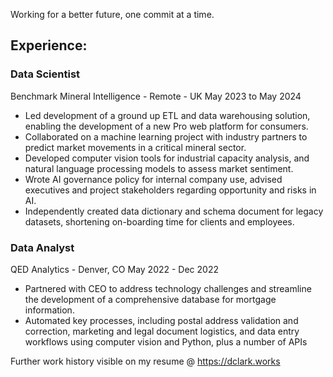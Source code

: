Working for a better future, one commit at a time.

## Experience:

### Data Scientist
Benchmark Mineral Intelligence - Remote - UK
May 2023 to May 2024

- Led development of a ground up ETL and data warehousing solution, enabling the development of a new Pro web platform for consumers.
- Collaborated on a machine learning project with industry partners to predict market movements in a critical mineral sector.
- Developed computer vision tools for industrial capacity analysis, and natural language processing models to assess market sentiment.
- Wrote AI governance policy for internal company use, advised executives and project stakeholders regarding opportunity and risks in AI.
- Independently created data dictionary and schema document for legacy datasets, shortening on-boarding time for clients and employees.

### Data Analyst
QED Analytics - Denver, CO
May 2022 - Dec 2022

- Partnered with CEO to address technology challenges and streamline the development of a comprehensive database for mortgage information.
- Automated key processes, including postal address validation and correction, marketing and legal document logistics, and data entry workflows using computer vision and Python, plus a number of APIs

Further work history visible on my resume @ https://dclark.works
